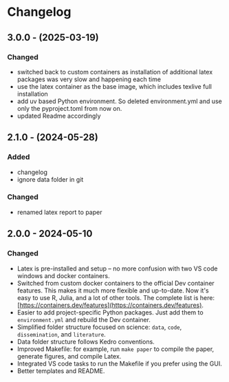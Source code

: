# Changelog

## 3.0.0 - (2025-03-19)


### Changed
- switched back to custom containers as installation of additional latex packages was very slow and happening each time
- use the latex container as the base image, which includes texlive full installation
- add uv based Python environment. So deleted environment.yml and use only the pyproject.toml from now on.
- updated Readme accordingly

## 2.1.0 - (2024-05-28)

### Added
- changelog
- ignore data folder in git

### Changed
- renamed latex report to paper

## 2.0.0 - 2024-05-10
### Changed
- Latex is pre-installed and setup – no more confusion with two VS code windows and docker containers.
- Switched from custom docker containers to the official Dev container features. This makes it much more flexible and up-to-date. Now it's  easy to use R, Julia, and a lot of other tools. The complete list is here: [https://containers.dev/features](https://containers.dev/features).
- Easier to add project-specific Python packages. Just add them to `environment.yml` and rebuild the Dev container.
- Simplified folder structure focused on science: `data`, `code`, `dissemination`, and `literature`.
- Data folder structure follows Kedro conventions.
- Improved Makefile: for example, run `make paper` to compile the paper, generate figures, and compile Latex.
- Integrated VS code tasks to run the Makefile if you prefer using the GUI.
- Better templates and README.